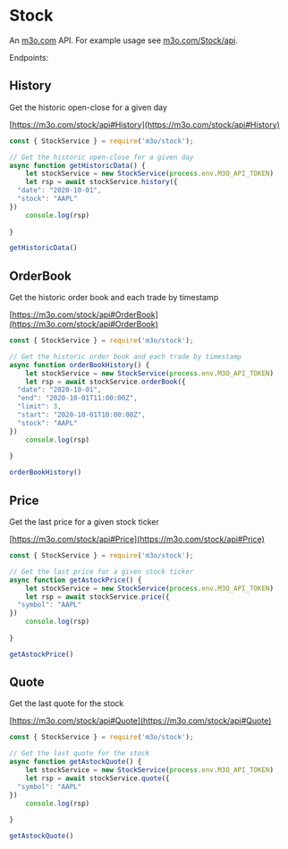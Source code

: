 # Stock

An [m3o.com](https://m3o.com) API. For example usage see [m3o.com/Stock/api](https://m3o.com/Stock/api).

Endpoints:

## History

Get the historic open-close for a given day


[https://m3o.com/stock/api#History](https://m3o.com/stock/api#History)

```js
const { StockService } = require('m3o/stock');

// Get the historic open-close for a given day
async function getHistoricData() {
	let stockService = new StockService(process.env.M3O_API_TOKEN)
	let rsp = await stockService.history({
  "date": "2020-10-01",
  "stock": "AAPL"
})
	console.log(rsp)
	
}

getHistoricData()
```
## OrderBook

Get the historic order book and each trade by timestamp


[https://m3o.com/stock/api#OrderBook](https://m3o.com/stock/api#OrderBook)

```js
const { StockService } = require('m3o/stock');

// Get the historic order book and each trade by timestamp
async function orderBookHistory() {
	let stockService = new StockService(process.env.M3O_API_TOKEN)
	let rsp = await stockService.orderBook({
  "date": "2020-10-01",
  "end": "2020-10-01T11:00:00Z",
  "limit": 3,
  "start": "2020-10-01T10:00:00Z",
  "stock": "AAPL"
})
	console.log(rsp)
	
}

orderBookHistory()
```
## Price

Get the last price for a given stock ticker


[https://m3o.com/stock/api#Price](https://m3o.com/stock/api#Price)

```js
const { StockService } = require('m3o/stock');

// Get the last price for a given stock ticker
async function getAstockPrice() {
	let stockService = new StockService(process.env.M3O_API_TOKEN)
	let rsp = await stockService.price({
  "symbol": "AAPL"
})
	console.log(rsp)
	
}

getAstockPrice()
```
## Quote

Get the last quote for the stock


[https://m3o.com/stock/api#Quote](https://m3o.com/stock/api#Quote)

```js
const { StockService } = require('m3o/stock');

// Get the last quote for the stock
async function getAstockQuote() {
	let stockService = new StockService(process.env.M3O_API_TOKEN)
	let rsp = await stockService.quote({
  "symbol": "AAPL"
})
	console.log(rsp)
	
}

getAstockQuote()
```
